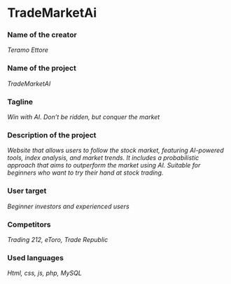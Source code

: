 # TradeMarketAi

### Name of the creator
*Teramo Ettore*

### Name of the project
*TradeMarketAI*

### Tagline
*Win with AI. Don’t be ridden, but conquer the market*

### Description of the project
*Website that allows users to follow the stock market, featuring AI-powered tools, index analysis, and market trends. It includes a probabilistic approach that aims to outperform the market using AI. Suitable for beginners who want to try their hand at stock trading.*

### User target
*Beginner investors and experienced users*

### Competitors
*Trading 212, eToro, Trade Republic*

### Used languages
*Html, css, js, php, MySQL*
